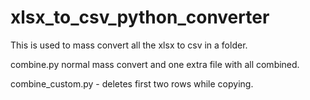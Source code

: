 # xlsx_to_csv_python_converter
This is used to mass convert all the xlsx to csv in a folder. 

combine.py normal mass convert and one extra file with all combined.


combine_custom.py - deletes first two rows while copying.
